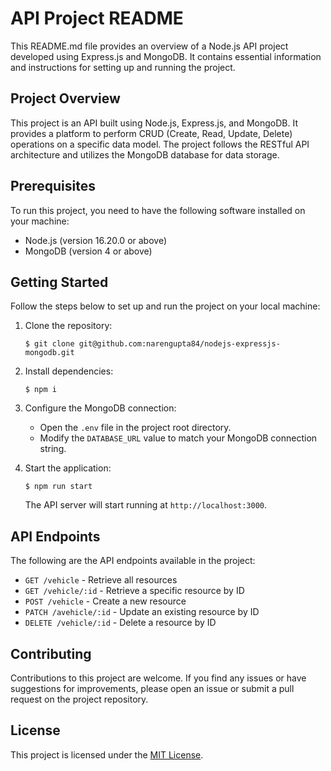 # API Project README

This README.md file provides an overview of a Node.js API project developed using Express.js and MongoDB. It contains essential information and instructions for setting up and running the project.

## Project Overview

This project is an API built using Node.js, Express.js, and MongoDB. It provides a platform to perform CRUD (Create, Read, Update, Delete) operations on a specific data model. The project follows the RESTful API architecture and utilizes the MongoDB database for data storage.

## Prerequisites

To run this project, you need to have the following software installed on your machine:

- Node.js (version 16.20.0 or above)
- MongoDB (version 4 or above)

## Getting Started

Follow the steps below to set up and run the project on your local machine:

1. Clone the repository:

   ```
   $ git clone git@github.com:narengupta84/nodejs-expressjs-mongodb.git
   ```

2. Install dependencies:

   ```   
   $ npm i
   ```

3. Configure the MongoDB connection:

   - Open the `.env` file in the project root directory.
   - Modify the `DATABASE_URL` value to match your MongoDB connection string.

4. Start the application:

   ```
   $ npm run start
   ```

   The API server will start running at `http://localhost:3000`.

## API Endpoints

The following are the API endpoints available in the project:

- `GET /vehicle` - Retrieve all resources
- `GET /vehicle/:id` - Retrieve a specific resource by ID
- `POST /vehicle` - Create a new resource
- `PATCH /avehicle/:id` - Update an existing resource by ID
- `DELETE /vehicle/:id` - Delete a resource by ID


## Contributing

Contributions to this project are welcome. If you find any issues or have suggestions for improvements, please open an issue or submit a pull request on the project repository.

## License

This project is licensed under the [MIT License](LICENSE).